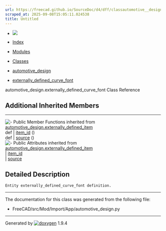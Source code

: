 ```yaml
---
url: https://freecad.github.io/SourceDoc/d4/dff/classautomotive__design_1_1externally__defined__curve__font.html
scraped_at: 2025-09-08T15:05:11.024538
title: Untitled
---
```


  * [ ![](https://www.freecad.org/svg/logo-freecad.svg) ](https://freecadweb.org "FreeCAD")
  * [Index](../../index.html "Index")
  * [Modules](../../modules.html "Modules list")
  * [Classes](../../annotated.html "Annotated list")

  * [automotive_design](../../d4/ddf/namespaceautomotive__design.html)
  * [externally_defined_curve_font](../../d4/dff/classautomotive__design_1_1externally__defined__curve__font.html)

automotive_design.externally_defined_curve_font Class Reference

##  Additional Inherited Members  
  
---  
![-](../../closed.png) Public Member Functions inherited from
[automotive_design.externally_defined_item](../../d1/d50/classautomotive__design_1_1externally__defined__item.html)  
def | [item_id](../../d1/d50/classautomotive__design_1_1externally__defined__item.html#a8268fb9cd2e90cdef1e608797b0cd887) ()  
def | [source](../../d1/d50/classautomotive__design_1_1externally__defined__item.html#a69504f83d7917a673617f3925d5ada98) ()  
![-](../../closed.png) Public Attributes inherited from
[automotive_design.externally_defined_item](../../d1/d50/classautomotive__design_1_1externally__defined__item.html)  
|
[item_id](../../d1/d50/classautomotive__design_1_1externally__defined__item.html#a4dfd1f47b7d62ebefa26252dc64e0eb4)  
|
[source](../../d1/d50/classautomotive__design_1_1externally__defined__item.html#a74cab535fe0a97a36a9cd0c03ea5d928)  
  
## Detailed Description

    
    
    Entity externally_defined_curve_font definition.

* * *

The documentation for this class was generated from the following file:

  * FreeCAD/src/Mod/Import/App/automotive_design.py

* * *

Generated by
[![doxygen](../../doxygen.svg)](https://www.doxygen.org/index.html) 1.9.4

